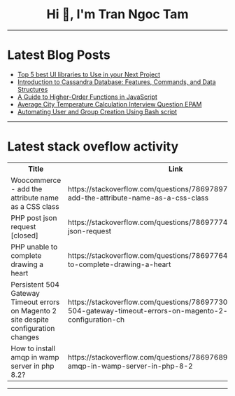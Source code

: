 <h1 align="center">Hi 👋, I'm Tran Ngoc Tam</h1>

---

# Latest Blog Posts 
<!-- BLOG-POST-LIST:START -->
- [Top 5 best UI libraries to Use in your Next Project](https://dev.to/strapi/top-5-best-ui-libraries-to-use-in-your-next-project-690)
- [Introduction to Cassandra Database: Features, Commands, and Data Structures](https://dev.to/stormsidali2001/introduction-to-cassandra-database-features-commands-and-data-structures-1n9m)
- [A Guide to Higher-Order Functions in JavaScript](https://dev.to/muchai_joseph/a-guide-to-higher-order-functions-in-javascript-2o3d)
- [Average City Temperature Calculation Interview Question EPAM](https://dev.to/manishthakurani/average-city-temperature-calculation-interview-question-epam-ldd)
- [Automating User and Group Creation Using Bash script](https://dev.to/adebimpe_peter_285cdfed0c/automating-user-and-group-creation-using-bash-script-a00)
<!-- BLOG-POST-LIST:END -->

---

# Latest stack oveflow activity
<table>
  <tr><th>Title</th><th>Link</th></tr>
  <!-- STACKOVERFLOW:START --><tr><td>Woocommerce - add the attribute name as a CSS class</td><td>https://stackoverflow.com/questions/78697897/woocommerce-add-the-attribute-name-as-a-css-class</td></tr><tr><td>PHP post json request [closed]</td><td>https://stackoverflow.com/questions/78697774/php-post-json-request</td></tr><tr><td>PHP unable to complete drawing a heart</td><td>https://stackoverflow.com/questions/78697764/php-unable-to-complete-drawing-a-heart</td></tr><tr><td>Persistent 504 Gateway Timeout errors on Magento 2 site despite configuration changes</td><td>https://stackoverflow.com/questions/78697730/persistent-504-gateway-timeout-errors-on-magento-2-site-despite-configuration-ch</td></tr><tr><td>How to install amqp in wamp server in php 8.2?</td><td>https://stackoverflow.com/questions/78697689/how-to-install-amqp-in-wamp-server-in-php-8-2</td></tr><!-- STACKOVERFLOW:END -->
</table>

---


